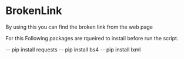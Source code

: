 # BrokenLink
By using this you can find the broken link from the web page

For this Following packages are rqueired to install before run the script.

-- pip install requests
-- pip install bs4
-- pip install lxml
